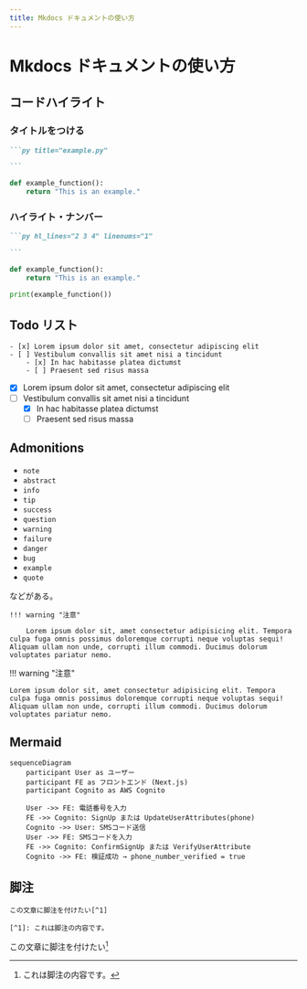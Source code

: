 ```yaml
---
title: Mkdocs ドキュメントの使い方
---
```



# Mkdocs ドキュメントの使い方

## コードハイライト

### タイトルをつける

````md
```py title="example.py"

```
````

```py title="example.py"
def example_function():
    return "This is an example."
```

### ハイライト・ナンバー

````md
```py hl_lines="2 3 4" linenums="1"

```
````

```py hl_lines="2 3 4" linenums="1"
def example_function():
    return "This is an example."

print(example_function())
```

## Todo リスト

```
- [x] Lorem ipsum dolor sit amet, consectetur adipiscing elit
- [ ] Vestibulum convallis sit amet nisi a tincidunt
    - [x] In hac habitasse platea dictumst
    - [ ] Praesent sed risus massa
```

- [x] Lorem ipsum dolor sit amet, consectetur adipiscing elit
- [ ] Vestibulum convallis sit amet nisi a tincidunt
    - [x] In hac habitasse platea dictumst
    - [ ] Praesent sed risus massa

## Admonitions

- `note`
- `abstract`
- `info`
- `tip`
- `success`
- `question`
- `warning`
- `failure`
- `danger`
- `bug`
- `example`
- `quote`

などがある。

```
!!! warning "注意"

    Lorem ipsum dolor sit, amet consectetur adipisicing elit. Tempora culpa fuga omnis possimus doloremque corrupti neque voluptas sequi! Aliquam ullam non unde, corrupti illum commodi. Ducimus dolorum voluptates pariatur nemo.
```

!!! warning "注意"

    Lorem ipsum dolor sit, amet consectetur adipisicing elit. Tempora culpa fuga omnis possimus doloremque corrupti neque voluptas sequi! Aliquam ullam non unde, corrupti illum commodi. Ducimus dolorum voluptates pariatur nemo.

## Mermaid

```mermaid
sequenceDiagram
    participant User as ユーザー
    participant FE as フロントエンド (Next.js)
    participant Cognito as AWS Cognito

    User ->> FE: 電話番号を入力
    FE ->> Cognito: SignUp または UpdateUserAttributes(phone)
    Cognito ->> User: SMSコード送信
    User ->> FE: SMSコードを入力
    FE ->> Cognito: ConfirmSignUp または VerifyUserAttribute
    Cognito ->> FE: 検証成功 → phone_number_verified = true

```

## 脚注

```
この文章に脚注を付けたい[^1]

[^1]: これは脚注の内容です。
```

この文章に脚注を付けたい[^1]

[^1]: これは脚注の内容です。
